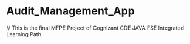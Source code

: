 # Audit_Management_App
 
// This is the final MFPE Project of Cognizant CDE JAVA FSE Integrated Learning Path
